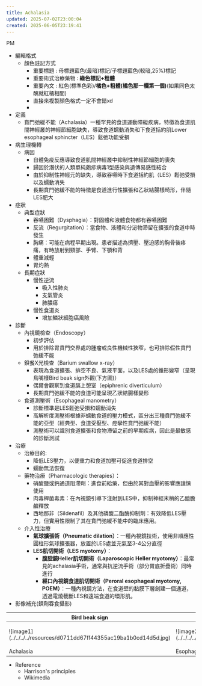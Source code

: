```yaml
---
title: Achalasia
updated: 2025-07-02T23:00:04
created: 2025-06-05T23:19:41
---
```


PM

- 編輯格式
  - 顏色註記方式
    - 重要標題 : 母標題藍色(最暗)標記/子標題藍色(較暗,25%)標記
    - 重要術式治療藥物 : **綠色標記+粗體**
    - 重要內文 : 紅色(標準色彩)/**橘色+粗體(橘色那一欄第一個)**(如果同色太醜就紅橘相間)
    - 直接來複製顏色格式一定不會錯xd
    - 
- 定義
  - 賁門弛緩不能（Achalasia）一種罕見的食道運動障礙疾病，特徵為食道肌間神經叢的神經節細胞缺失，導致食道蠕動消失和下食道括約肌Lower esophageal sphincter（LES）鬆弛功能受損
- 病生理機轉
  - 病因
    - 自體免疫反應導致食道肌間神經叢中抑制性神經節細胞的喪失
    - 歸因於潛伏的人類單純皰疹病毒1型感染與遺傳易感性結合
    - 由於抑制性神經元的缺失，導致吞嚥時下食道括約肌（LES）鬆弛受損以及蠕動消失
    - 長期賁門弛緩不能的特徵是食道進行性擴張和乙狀結腸樣畸形，伴隨LES肥大
- 症狀
  - 典型症狀
    - 吞嚥困難（Dysphagia）：對固體和液體食物都有吞嚥困難
    - 反流（Regurgitation）：當食物、液體和分泌物滯留在擴張的食道中時發生
    - 胸痛：可能在病程早期出現。患者描述為擠壓、壓迫感的胸骨後疼痛，有時放射到頸部、手臂、下顎和背
    - 體重減輕
    - 胃灼熱
  - 長期症狀
    - 慢性逆流
      - 吸入性肺炎
      - 支氣管炎
      - 肺膿瘍
    - 慢性食道炎
      - 增加鱗狀細胞癌風險
- 診斷
  - 內視鏡檢查（Endoscopy）
    - 初步評估
    - 用於排除胃賁門交界處的腫瘤或良性機械性狹窄，也可排除假性賁門弛緩不能
  - 鋇餐X光檢查（Barium swallow x-ray）
    - 表現為食道擴張、排空不良、氣液平面，以及LES處的錐形變窄（呈現鳥嘴樣Bird beak sign外觀(下方圖)）
    - 偶爾會觀察到食道膈上憩室（epiphrenic diverticulum）
    - 長期賁門弛緩不能的食道可能呈現乙狀結腸樣變形
  - 食道測壓術（Esophageal manometry）
    - 診斷標準是LES鬆弛受損和蠕動消失
    - 高解析度測壓術根據非蠕動食道的壓力模式，區分出三種賁門弛緩不能的亞型（經典型、食道受壓型、痙攣性賁門弛緩不能）
    - 測壓術可以識別食道擴張和食物滯留之前的早期疾病，因此是最敏感的診斷測試
- 治療
  - 治療目的:
    - 降低LES壓力，以便重力和食道加壓可促進食道排空
    - 蠕動無法恢復
  - 藥物治療（Pharmacologic therapies）：
    - 硝酸鹽或鈣通道阻滯劑：進食前給藥，但由於其對血壓的影響應謹慎使用
    - 肉毒桿菌毒素：在內視鏡引導下注射到LES中，抑制神經末梢的乙醯膽鹼釋放
    - 西地那非（Sildenafil）及其他磷酸二酯酶抑制劑：有效降低LES壓力，但實用性限制了其在賁門弛緩不能中的臨床應用。
  - 介入性治療
    - **氣球擴張術（Pneumatic dilation）**：一種內視鏡技術，使用非順應性圓柱形氣球擴張器，放置於LES處並充氣至3-4公分直徑
    - **LES肌切開術（LES myotomy）**：
      - **腹腔鏡Heller肌切開術（Laparoscopic Heller myotomy）**：最常見的achalasia手術，通常與抗逆流手術（部分胃底折疊術）同時進行
      - **經口內視鏡食道肌切開術（Peroral esophageal myotomy, POEM）**：一種內視鏡方法，在食道壁的黏膜下層創建一個通道，透過電燒截斷LES和遠端食道的環形肌。
- 影像補充(鋇劑吞食攝影)
<table>
<colgroup>
<col style="width: 54%" />
<col style="width: 45%" />
</colgroup>
<thead>
<tr class="header">
<th>Bird beak sign</th>
<th>Corkskrew esophagus</th>
</tr>
</thead>
<tbody>
<tr class="odd">
<td><p>![image1](../../../../resources/d0711dd67ff44355ac19ba1b0cd14d5d.jpg)</p>
<p></p></td>
<td><p>![image2](../../../../resources/9506c6a554f84eb082c112236e61fcfd.jpg)</p>
<p></p></td>
</tr>
<tr class="even">
<td>Achalasia</td>
<td>Esophagus spasm</td>
</tr>
</tbody>
</table>

- Reference
  - Harrison's principles
  - Wikimedia

